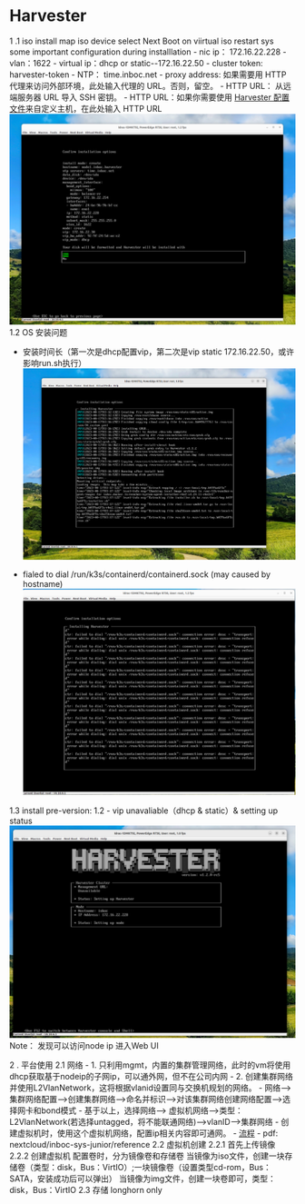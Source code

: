 # Harvester

1 .1  iso install 
	map iso device
	select Next Boot on viirtual iso
	restart sys
	some important configuration during installlation
	- nic ip： 172.16.22.228
	- vlan：1622
	- virtual ip：dhcp  or static--172.16.22.50
	- cluster token: harvester-token
	- NTP： time.inboc.net
	- proxy address: 如果需要用 HTTP 代理来访问外部环境，此处输入代理的 URL。否则，留空。
	- HTTP URL： 从远端服务器 URL 导入 SSH 密钥。
	- HTTP URL：如果你需要使用 [Harvester 配置文件](https://docs.harvesterhci.io/zh/v1.1/install/harvester-configuration)来自定义主机，在此处输入 HTTP URL
    ![|900](attachments/harvester-insatll-selection.png)
1.2 OS 安装问题
 - 安装时间长（第一次是dhcp配置vip，第二次是vip static 172.16.22.50，或许影响run.sh执行）
     ![|900](attachments/harvester-install-pause.png)

- fialed to dial /run/k3s/containerd/containerd.sock (may caused by hostname)
      ![|900](attachments/k3s-containerd-connection-failed.png)

1.3 install pre-version: 1.2
	- vip unavaliable（dhcp & static）& setting up status
	 ![|900](attachments/url-unavailable.png)
	Note：  发现可以访问node ip 进入Web UI

2 . 平台使用
2.1 网络
	- 1. 只利用mgmt，内置的集群管理网络，此时的vm将使用dhcp获取基于nodeip的子网ip，可以通外网，但不在公司内网
	- 2. 创建集群网络并使用L2VlanNetwork，这将根据vlanid设置同与交换机规划的网络。
		- 网络-->集群网络配置-->创建集群网络-->命名并标识-->对该集群网络创建网络配置-->选择网卡和bond模式
		- 基于以上，选择网络--> 虚拟机网络-->类型：L2VlanNetwork(若选择untagged，将不能联通网络)-->vlanID-->集群网络
		- 创建虚拟机时，使用这个虚拟机网络，配置ip相关内容即可通网。
		- [流程](https://app.tango.us/app/workflow/Harvester-NetWork-5d7271ea5ed24935a0612bccd0eba2bb)
		- pdf: nextcloud/inboc-sys-junior/reference
2.2 虚拟机创建
	2.2.1 首先上传镜像
	2.2.2 创建虚拟机
		配置卷时，分为镜像卷和存储卷
		当镜像为iso文件，创建一块存储卷（类型：disk，Bus：VirtIO）;一块镜像卷（设置类型cd-rom，Bus：SATA，安装成功后可以弹出）
		当镜像为img文件，创建一块卷即可，类型：disk，Bus：VirtIO
2.3 存储
	longhorn only